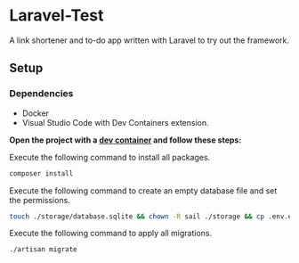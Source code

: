 # Laravel-Test

A link shortener and to-do app written with Laravel to try out the framework.

## Setup

### Dependencies

-   Docker
-   Visual Studio Code with Dev Containers extension.

**Open the project with a [dev container](https://code.visualstudio.com/docs/devcontainers/containers) and follow these steps:**

Execute the following command to install all packages.

```sh
composer install
```

Execute the following command to create an empty database file and set the permissions.

```sh
touch ./storage/database.sqlite && chown -R sail ./storage && cp .env.example .env
```

Execute the following command to apply all migrations.

```sh
./artisan migrate
```
